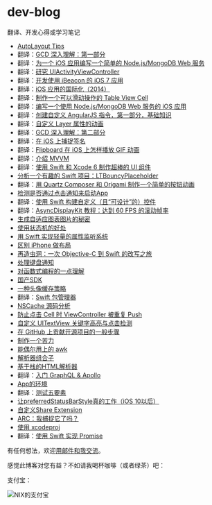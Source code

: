 dev-blog
========

翻译、开发心得或学习笔记

- [AutoLayout Tips](https://github.com/nixzhu/dev-blog/blob/main/posts/autolayout-tips.md)
- 翻译：[GCD 深入理解：第一部分](https://github.com/nixzhu/dev-blog/blob/main/posts/2014-04-19-grand-central-dispatch-in-depth-part-1.md)
- 翻译：[为一个 iOS 应用编写一个简单的 Node.js/MongoDB Web 服务](https://github.com/nixzhu/dev-blog/blob/main/posts/2014-04-21-write-a-simple-nodejs-mongodb-web-service-for-an-ios-app.md)
- 翻译：[研究 UIActivityViewController](https://github.com/nixzhu/dev-blog/blob/main/posts/2014-04-22-ui-activity-viewcontroller.md)
- 翻译：[开发使用 iBeacon 的 iOS 7 应用](https://github.com/nixzhu/dev-blog/blob/main/posts/2014-04-23-ios7-ibeacons-tutorial.md)
- 翻译：[iOS 应用的国际化（2014）](https://github.com/nixzhu/dev-blog/blob/main/posts/2014-04-24-internationalization-tutorial-for-ios-2014.md)
- 翻译：[制作一个可以滑动操作的 Table View Cell](https://github.com/nixzhu/dev-blog/blob/main/posts/2014-04-26-make-swipeable-table-view-cell-actions-without-going-nuts-scroll-views.md)
- 翻译：[编写一个使用 Node.js/MongoDB Web 服务的 iOS 应用](https://github.com/nixzhu/dev-blog/blob/main/posts/2014-04-29-write-ios-app-uses-node-jsmongodb-web-service.md)
- 翻译：[创建自定义 AngularJS 指令，第一部分，基础知识](https://github.com/nixzhu/dev-blog/blob/main/posts/2014-05-03-creating-custom-angularjs-directives-part-1-the-fundamentals.md)
- 翻译：[自定义 Layer 属性的动画](https://github.com/nixzhu/dev-blog/blob/main/posts/2014-05-10-animating-custom-layer-properties.md)
- 翻译：[GCD 深入理解：第二部分](https://github.com/nixzhu/dev-blog/blob/main/posts/2014-05-14-grand-central-dispatch-in-depth-part-2.md)
- 翻译：[在 iOS 上捕捉签名](https://github.com/nixzhu/dev-blog/blob/main/posts/2014-05-27-capture-a-signature-on-ios.md)
- 翻译：[Flipboard 在 iOS 上怎样播放 GIF 动画](https://github.com/nixzhu/dev-blog/blob/main/posts/2014-06-01-animated-gif.md)
- 翻译：[介绍 MVVM](https://github.com/nixzhu/dev-blog/blob/main/posts/2014-06-10-mvvm.md)
- 翻译：[使用 Swift 和 Xcode 6 制作超棒的 UI 组件](https://github.com/nixzhu/dev-blog/blob/main/posts/2014-06-10-make-awesome-ui-components-ios-8-using-swift-xcode-6.md)
- [分析一个有趣的 Swift 项目：LTBouncyPlaceholder](https://github.com/nixzhu/dev-blog/blob/main/posts/2014-06-12-LTBouncyPlaceholder.md)
- 翻译：[用 Quartz Composer 和 Origami 制作一个简单的按钮动画](https://github.com/nixzhu/dev-blog/blob/main/posts/2014-06-22-quartz-composer-and-origami-tutorial-button-animation.md)
- [检测是否通过点击通知来启动App](https://github.com/nixzhu/dev-blog/blob/main/posts/2014-09-30-detect-launch-from-notification.md)
- 翻译：[使用 Swift 构建自定义（且“可设计”的）控件](https://github.com/nixzhu/dev-blog/blob/main/posts/2014-11-20-build-custom-control-in-swift.md)
- 翻译：[AsyncDisplayKit 教程：达到 60 FPS 的滚动帧率](https://github.com/nixzhu/dev-blog/blob/main/posts/2014-11-22-asyncdisplaykit-tutorial-achieving-60-fps-scrolling.md)
- [生成自适应图表图片的秘密](https://github.com/nixzhu/dev-blog/blob/main/posts/2015-04-08-adaptive-chart.md)
- [使用状态机的好处](https://github.com/nixzhu/dev-blog/blob/main/posts/2015-04-23-state-machine.md)
- [用 Swift 实现轻量的属性监听系统](https://github.com/nixzhu/dev-blog/blob/main/posts/2015-04-30-property-listener.md)
- [区别 iPhone 做布局](https://github.com/nixzhu/dev-blog/blob/main/posts/2015-05-18-screen-model.md)
- [再造虫洞：一次 Objective-C 到 Swift 的改写之旅](https://github.com/nixzhu/dev-blog/blob/main/posts/2015-05-27-wormhole.md)
- [处理键盘通知](https://github.com/nixzhu/dev-blog/blob/main/posts/2015-07-27-keyboard-man.md)
- [对函数式编程的一点理解](https://github.com/nixzhu/dev-blog/blob/main/posts/2015-07-30-functional-programming.md)
- [国产SDK](https://github.com/nixzhu/dev-blog/blob/main/posts/2015-09-18-monkey-king.md)
- [一种头像缓存策略](https://github.com/nixzhu/dev-blog/blob/main/posts/2015-10-08-navi.md)
- 翻译：[Swift 包管理器](https://github.com/nixzhu/dev-blog/blob/main/posts/2015-12-04-swift-package-manager.md)
- [NSCache 源码分析](https://github.com/nixzhu/dev-blog/blob/main/posts/2015-12-09-nscache.md)
- [防止点击 Cell 时 ViewController 被重复 Push]( https://github.com/nixzhu/dev-blog/blob/main/posts/2016-01-04-duplicate-push.md)
- [自定义 UITextView 关键字高亮与点击检测](https://github.com/nixzhu/dev-blog/blob/main/posts/2016-01-14-mention-in-textview.md)
- [在 GitHub 上贡献开源项目的一般步骤](https://github.com/nixzhu/dev-blog/blob/main/posts/2016-02-17-contribute-on-github.md)
- [制作一个苦力](https://github.com/nixzhu/dev-blog/blob/main/posts/2016-06-29-coolie.md)
- [能偶尔用上的 awk](https://github.com/nixzhu/dev-blog/blob/main/posts/2016-08-11-awk.md)
- [解析器组合子](https://github.com/nixzhu/dev-blog/blob/main/posts/2017-04-12-json-parser.md)
- [基于栈的HTML解析器](https://github.com/nixzhu/dev-blog/blob/main/posts/2017-05-22-stack-based-html-parser.md)
- 翻译：[入门 GraphQL & Apollo](https://github.com/nixzhu/dev-blog/blob/main/posts/2017-06-01-GraphQL-Apollo.md)
- [App的环境](https://github.com/nixzhu/dev-blog/blob/main/posts/2017-07-05-app-environment.md)
- 翻译：[测试五要素](https://github.com/nixzhu/dev-blog/blob/main/posts/2017-08-31-five-factor-testing.md)
- [让preferredStatusBarStyle真的工作（iOS 10以后）](https://github.com/nixzhu/dev-blog/blob/main/posts/2017-10-20-preferredStatusBarStyle.md)
- [自定义Share Extension](https://github.com/nixzhu/dev-blog/blob/main/posts/2018-04-18-custom-share-extension.md)
- [ARC：我捕捉它了吗？](https://github.com/nixzhu/dev-blog/blob/main/posts/2018-06-04-arc.md)
- [使用 xcodeproj](https://github.com/nixzhu/dev-blog/blob/main/posts/2019-01-09-xcodeproj.md)
- 翻译：[使用 Swift 实现 Promise](https://github.com/nixzhu/dev-blog/blob/main/posts/2019-01-21-implementing-promises-in-swift.md)

有任何想法，欢迎[用邮件和我交流](mailto:zhuhongxu@gmail.com)。

感觉此博客对您有益？不如请我喝杯咖啡（或者绿茶）吧：

支付宝：

![NIX的支付宝](https://github.com/nixzhu/dev-blog/raw/main/posts/images/nixzhu_alipay.jpg)

